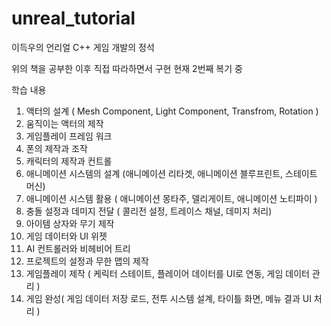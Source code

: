 # unreal_tutorial
이득우의 언리얼 C++ 게임 개발의 정석

위의 책을 공부한 이후 직접 따라하면서 구현
현재 2번째 복기 중

학습 내용

1. 액터의 설계 ( Mesh Component, Light Component, Transfrom, Rotation )
2. 움직이는 액터의 제작
3. 게임플레이 프레임 워크
4. 폰의 제작과 조작
5. 캐릭터의 제작과 컨트롤
6. 애니메이션 시스템의 설계 (애니메이션 리타겟, 애니메이션 블루프린트, 스테이트 머신)
7. 애니메이션 시스템 활용 ( 애니메이션 몽타주, 델리게이트, 애니메이션 노티파이 )
8. 충돌 설정과 데미지 전달 ( 콜리전 설정, 트레이스 채널, 데미지 처리)
9. 아이템 상자와 무기 제작
10. 게임 데이터와 UI 위젯
11. AI 컨트롤러와 비헤비어 트리
12. 프로젝트의 설정과 무한 맵의 제작
13. 게임플레이 제작 ( 케릭터 스테이트, 플레이어 데이터를 UI로 연동, 게임 데이터 관리 )
14. 게임 완성( 게임 데이터 저장 로드, 전투 시스템 설계, 타이틀 화면, 메뉴 결과 UI 처리 )
 
